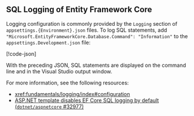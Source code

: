 
## SQL Logging of Entity Framework Core

Logging configuration is commonly provided by the `Logging` section of `appsettings.{Environment}.json` files. To log SQL statements, add `"Microsoft.EntityFrameworkCore.Database.Command": "Information"` to the `appsettings.Development.json` file:

[!code-json[](~/includes/sql-log/appsettings.json?highlight=10)]

With the preceding JSON, SQL statements are displayed on the command line and in the Visual Studio output window.

For more information, see the following resources:

* <xref:fundamentals/logging/index#configuration>
* [ASP.NET template disables EF Core SQL logging by default (`dotnet/aspnetcore` #32977)](https://github.com/dotnet/aspnetcore/issues/32977)
